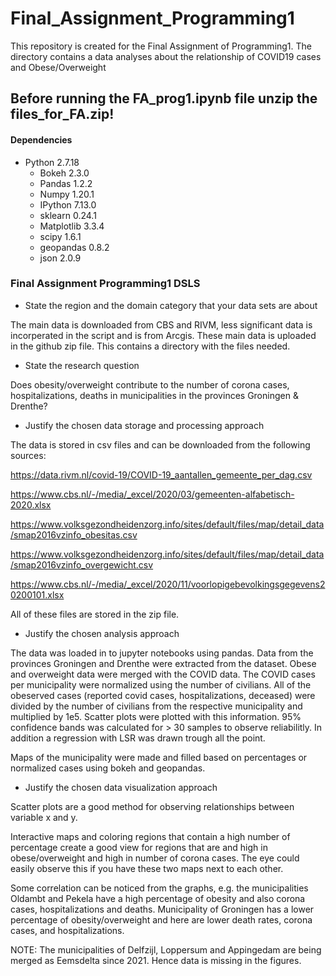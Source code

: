 # Final_Assignment_Programming1
This repository is created for the Final Assignment of Programming1. The directory contains a data analyses about the relationship of COVID19 cases and Obese/Overweight

## Before running the FA_prog1.ipynb file unzip the files_for_FA.zip!


#### Dependencies
- Python 2.7.18
    - Bokeh  2.3.0
    - Pandas 1.2.2
    - Numpy  1.20.1
    - IPython 7.13.0
    - sklearn 0.24.1
    - Matplotlib 3.3.4
    - scipy 1.6.1
    - geopandas 0.8.2
    - json 2.0.9
   
### Final Assignment Programming1 DSLS

- State the region and the domain category that your data sets are about

The main data is downloaded from CBS and RIVM, less significant data is incorperated in the script and is from Arcgis.
These main data is uploaded in the github zip file. This contains a directory with the files needed.

- State the research question

Does obesity/overweight contribute to the number of corona cases, hospitalizations, deaths in municipalities in the provinces Groningen & Drenthe?

- Justify the chosen data storage and processing approach

The data is stored in csv files and can be downloaded from the following sources:

https://data.rivm.nl/covid-19/COVID-19_aantallen_gemeente_per_dag.csv

https://www.cbs.nl/-/media/_excel/2020/03/gemeenten-alfabetisch-2020.xlsx

https://www.volksgezondheidenzorg.info/sites/default/files/map/detail_data/smap2016vzinfo_obesitas.csv

https://www.volksgezondheidenzorg.info/sites/default/files/map/detail_data/smap2016vzinfo_overgewicht.csv

https://www.cbs.nl/-/media/_excel/2020/11/voorlopigebevolkingsgegevens20200101.xlsx

All of these files are stored in the zip file.


- Justify the chosen analysis approach

The data was loaded in to jupyter notebooks using pandas. 
Data from the provinces Groningen and Drenthe were extracted from the dataset. 
Obese and overweight data were merged with the COVID data. 
The COVID cases per municipality were normalized using the number of civilians. 
All of the obeserved cases (reported covid cases, hospitalizations, deceased) 
were divided by the number of civilians from the respective municipality and multiplied by 1e5. 
Scatter plots were plotted with this information. 95% confidence bands was calculated for > 30 samples to observe reliabilitly. 
In addition a regression with LSR was drawn trough all the point.

Maps of the municipality were made and filled based on percentages or normalized cases using bokeh and geopandas.
- Justify the chosen data visualization approach

Scatter plots are a good method for observing relationships between variable x and y. 

Interactive maps and coloring regions that contain a high number of percentage create a good view for regions that are and high in obese/overweight and high in number of corona cases.
The eye could easily observe this if you have these two maps next to each other.

Some correlation can be noticed from the graphs, e.g. the municipalities Oldambt and Pekela have a high percentage of obesity and also corona cases, hospitalizations and deaths. Municipality of Groningen has a lower percentage of obesity/overweight and here are lower death rates, corona cases, and hospitalizations.

NOTE: The municipalities of Delfzijl, Loppersum and Appingedam are being merged as Eemsdelta since 2021. Hence data is missing in the figures.


